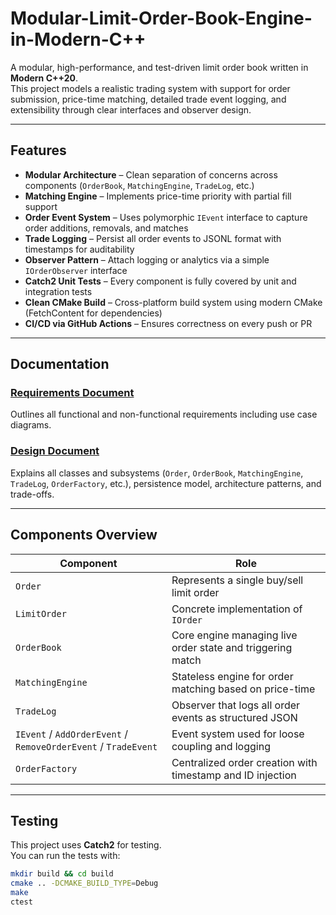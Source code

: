# Modular-Limit-Order-Book-Engine-in-Modern-C++

A modular, high-performance, and test-driven limit order book written in **Modern C++20**.  
This project models a realistic trading system with support for order submission, price-time matching, detailed trade event logging, and extensibility through clear interfaces and observer design.

---

## Features

- **Modular Architecture** – Clean separation of concerns across components (`OrderBook`, `MatchingEngine`, `TradeLog`, etc.)
- **Matching Engine** – Implements price-time priority with partial fill support
- **Order Event System** – Uses polymorphic `IEvent` interface to capture order additions, removals, and matches
- **Trade Logging** – Persist all order events to JSONL format with timestamps for auditability
- **Observer Pattern** – Attach logging or analytics via a simple `IOrderObserver` interface
- **Catch2 Unit Tests** – Every component is fully covered by unit and integration tests
- **Clean CMake Build** – Cross-platform build system using modern CMake (FetchContent for dependencies)
- **CI/CD via GitHub Actions** – Ensures correctness on every push or PR

---

##  Documentation

### [Requirements Document](docs/requirements.md)
Outlines all functional and non-functional requirements including use case diagrams.

### [Design Document](docs/design.md)
Explains all classes and subsystems (`Order`, `OrderBook`, `MatchingEngine`, `TradeLog`, `OrderFactory`, etc.), persistence model, architecture patterns, and trade-offs.

---

## Components Overview

| Component      | Role                                                        |
|----------------|-------------------------------------------------------------|
| `Order`        | Represents a single buy/sell limit order                    |
| `LimitOrder`   | Concrete implementation of `IOrder`                         |
| `OrderBook`    | Core engine managing live order state and triggering match  |
| `MatchingEngine` | Stateless engine for order matching based on price-time   |
| `TradeLog`     | Observer that logs all order events as structured JSON      |
| `IEvent` / `AddOrderEvent` / `RemoveOrderEvent` / `TradeEvent` | Event system used for loose coupling and logging |
| `OrderFactory` | Centralized order creation with timestamp and ID injection  |

---

## Testing

This project uses **Catch2** for testing.  
You can run the tests with:

```bash
mkdir build && cd build
cmake .. -DCMAKE_BUILD_TYPE=Debug
make
ctest

